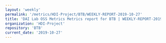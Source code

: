 ```yaml
---
layout: 'weekly'
permalink: '/metrics/HDI-Project/BTB/WEEKLY-REPORT-2019-10-27'
title: 'DAI Lab OSS Metrics Metrics report for BTB | WEEKLY-REPORT-2019-10-27'
organization: 'HDI-Project'
repository: 'BTB'
current_date: '2019-10-27'
---
```

